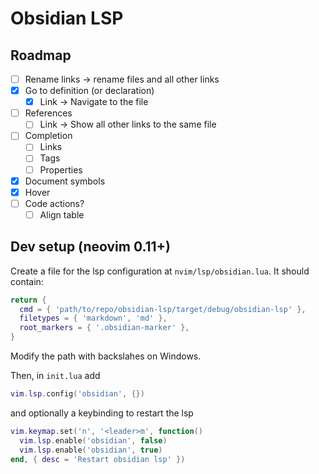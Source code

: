 # Obsidian LSP

## Roadmap
- [ ] Rename links -> rename files and all other links
- [x] Go to definition (or declaration)
    - [x] Link -> Navigate to the file
- [ ] References
    - [ ] Link -> Show all other links to the same file
- [ ] Completion
    - [ ] Links
    - [ ] Tags
    - [ ] Properties
- [x] Document symbols
- [x] Hover
- [ ] Code actions?
    - [ ] Align table

## Dev setup (neovim 0.11+)
Create a file for the lsp configuration at `nvim/lsp/obsidian.lua`. It should contain:
```lua
return {
  cmd = { 'path/to/repo/obsidian-lsp/target/debug/obsidian-lsp' },
  filetypes = { 'markdown', 'md' },
  root_markers = { '.obsidian-marker' },
}
```
Modify the path with backslahes on Windows.

Then, in `init.lua` add
```lua
vim.lsp.config('obsidian', {})
```
and optionally a keybinding to restart the lsp
```lua
vim.keymap.set('n', '<leader>m', function()
  vim.lsp.enable('obsidian', false)
  vim.lsp.enable('obsidian', true)
end, { desc = 'Restart obsidian lsp' })
```
